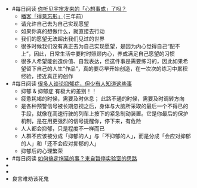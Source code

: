 - #每日阅读 [你听见宇宙发来的「心想事成」了吗？](https://juicing.today/juice/20220208)
	- [播客「得意忘形」](https://www.xiaoyuzhoufm.com/episode/5e74543a418a84a046c4e52e?s=eyJ1IjogIjVmMDdjNWM3ZTkzNDE4MTgwZjFlNjEzYyJ9)（三年前）
	- 请允许自己去为自己实现愿望
	- 如果你真的想做什么，就直接去行动
	- 我们的愿望无法超出我们见过的世界
	- 很多时候我们没有真正去为自己实现愿望，是因为内心觉得自己“配不上”，因此，日常生活中要时时照顾内心，养成满足自己愿望的习惯
	- 很多人希望能创造价值、自我表达，但这件事是需要练习的，因此如果希望留下自己的人生“作品”，真的要尽早开始创造，在一次次的练习中累积经验，接近真正的创作
- #每日阅读 [很多人谈论抑郁症，但少有人知道这些事](https://mp.weixin.qq.com/s/1ddVqI_laLqR9E7MuJOafA)
	- 抑郁 & 抑郁症 有极大的差别！！
	- 疲惫耗竭的时候，需要及时休息；
	  此路不通的时候，需要及时调转方向
	- 是各种预警信号被长期忽视之后，身体与大脑所采取的最后一个不得已的手段，就像在高速行驶的列车上按下的紧急制动装置。它是你最后的保护机制，是在用更强烈的信号提醒你，停下来，有危险
	- 人人都会抑郁，只是程度不一样而已
	- 人群不应该被分成「抑郁的人」与「不抑郁的人」，而是分成「会应对抑郁的人」和「还不会应对抑郁的人」
	- 抑郁后的心理繁荣
- #每日阅读 [如何搞定拖延的事？来自暂停实验室的思路](https://mp.weixin.qq.com/s/uQDeH4FNhE8lga7PW4oF5w)
-
-
- 良言难劝该死鬼